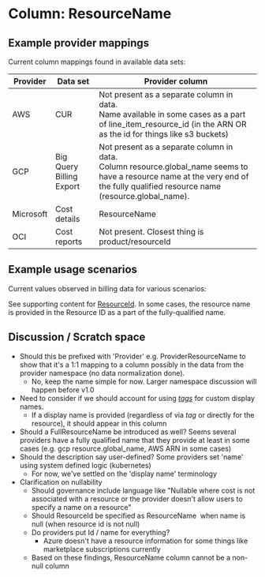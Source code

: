 # Column: ResourceName

## Example provider mappings

Current column mappings found in available data sets:

| Provider  | Data set                 | Provider column                                                                                                                                                                  |
|-----------|--------------------------|----------------------------------------------------------------------------------------------------------------------------------------------------------------------------------|
| AWS       | CUR                      | Not present as a separate column in data. <br>Name available in some cases as a part of line_item_resource_id (in the ARN OR as the id for things like s3 buckets)                  |
| GCP       | Big Query Billing Export | Not present as a separate column in data. <br>Column resource.global_name seems to have a resource name at the very end of the fully qualified resource name (resource.global_name). |
| Microsoft | Cost details             | ResourceName                                                                                                                                                                     |
| OCI | Cost reports | Not present. Closest thing is product/resourceId |

## Example usage scenarios

Current values observed in billing data for various scenarios:

See supporting content for [ResourceId](./resourceid.md). In some cases, the resource name is provided in the Resource ID as a part of the fully-qualified name.

## Discussion / Scratch space

- Should this be prefixed with 'Provider' e.g. ProviderResourceName to show that it's a 1:1 mapping to a column possibly in the data from the provider namespace (no data normalization done).
  - No, keep the name simple for now. Larger namespace discussion will happen before v1.0
- Need to consider if we should account for using [*tags*](#glossary:tag) for custom display names.
  - If a display name is provided (regardless of via *tag* or directly for the resource), it should appear in this column
- Should a FullResourceName be introduced as well? Seems several providers have a fully qualified name that they provide at least in some cases (e.g. gcp resource.global_name, AWS ARN in some cases)
- Should the description say user-defined? Some providers set 'name' using system defined logic (kubernetes)
  - For now, we've settled on the 'display name' terminology
- Clarification on nullability 
  - Should governance include language like "Nullable where cost is not associated with a resource or the provider doesn't allow users to specify a name on a resource"
  - Should ResourceId be specified as ResourceName  when name is null (when resource id is not null)
  - Do providers put Id / name for everything?
    - Azure doesn't have a resource information for some things like marketplace subscriptions currently
  - Based on these findings, ResourceName column cannot be a non-null column
